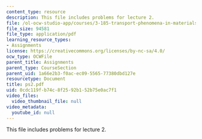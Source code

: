 ```yaml
---
content_type: resource
description: This file includes problems for lecture 2.
file: /ol-ocw-studio-app/courses/3-185-transport-phenomena-in-materials-engineering-fall-2003/0cdc119fb74c8f2592b152b75e0ac7f1_ps2.pdf
file_size: 94581
file_type: application/pdf
learning_resource_types:
- Assignments
license: https://creativecommons.org/licenses/by-nc-sa/4.0/
ocw_type: OCWFile
parent_title: Assignments
parent_type: CourseSection
parent_uid: 1a66e2b3-f0ac-ec09-5565-77380dbd127e
resourcetype: Document
title: ps2.pdf
uid: 0cdc119f-b74c-8f25-92b1-52b75e0ac7f1
video_files:
  video_thumbnail_file: null
video_metadata:
  youtube_id: null
---
```

This file includes problems for lecture 2.